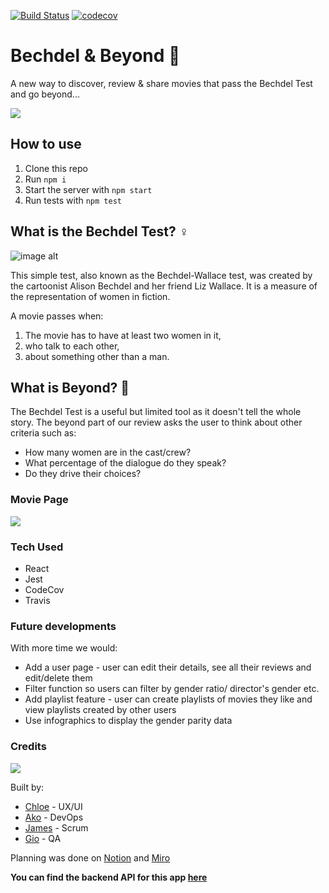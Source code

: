 [![Build Status](https://travis-ci.com/fac19/Bechdel-Beyond.svg?branch=master)](https://travis-ci.com/fac19/Bechdel-Beyond) [![codecov](https://codecov.io/gh/fac19/Bechdel-Beyond/branch/master/graph/badge.svg)](https://codecov.io/gh/fac19/Bechdel-Beyond)

# Bechdel & Beyond :movie_camera: 
A new way to discover, review & share movies that pass the Bechdel Test and go beyond...

![](https://i.imgur.com/AoH51TY.png)

## How to use

1. Clone this repo
2. Run `npm i`
3. Start the server with `npm start`
4. Run tests with `npm test`


## What is the Bechdel Test? :female_sign: 

![image alt](https://media.giphy.com/media/J2n6TpRkDnBmYJeSG5/giphy.gif)

This simple test, also known as the Bechdel-Wallace test, was created by the cartoonist Alison Bechdel and her friend Liz Wallace. It is a measure of the representation of women in fiction. 

A movie passes when:
1. The movie has to have at least two women in it,
1. who talk to each other,
1. about something other than a man.



## What is Beyond? :rocket: 

The Bechdel Test is a useful but limited tool as it doesn't tell the whole story. The beyond part of our review asks the user to think about other criteria such as:


* How many women are in the cast/crew?
* What percentage of the dialogue do they speak?
* Do they drive their choices?


### Movie Page

![](https://i.imgur.com/550mCUF.png)


### Tech Used
- React
- Jest
- CodeCov
- Travis


### Future developments

With more time we would: 

- Add a user page - user can edit their details, see all their reviews and edit/delete them
- Filter function so users can filter by gender ratio/ director's gender etc.
- Add playlist feature - user can create playlists of movies they like and view playlists created by other users
- Use infographics to display the gender parity data


### Credits

![](https://media.giphy.com/media/xUNemGKfpKwssvKdIA/giphy.gif)

Built by:
- [Chloe](https://github.com/chloeh24) - UX/UI
- [Ako](https://github.com/akomiqaia) - DevOps
- [James](https://github.com/jamesj-0) - Scrum
- [Gio](https://github.com/glrta) - QA

Planning was done on [Notion](https://www.notion.so/Bechdel-and-beyond-fcacd0381bb04b5089cdb0062609fdba) and [Miro](https://miro.com/app/board/o9J_ks1wjnI=/)

**You can find the backend API for this app [here](https://github.com/fac19/Bechdel-Beyond-backend)**
